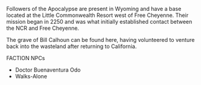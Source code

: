 Followers of the Apocalypse are present in Wyoming and have a base located at the Little Commonwealth Resort west of Free Cheyenne. Their mission began in 2250 and was what initially established contact between the NCR and Free Cheyenne. 

The grave of Bill Calhoun can be found here, having volunteered to venture back into the wasteland after returning to California. 

FACTION NPCs
- Doctor Buenaventura Odo
- Walks-Alone
